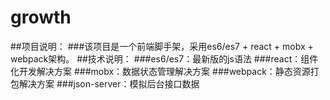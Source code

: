# growth
##项目说明：
  ###该项目是一个前端脚手架，采用es6/es7 + react + mobx + webpack架构。
##技术说明：
  ###es6/es7：最新版的js语法
  ###react：组件化开发解决方案
  ###mobx：数据状态管理解决方案
  ###webpack：静态资源打包解决方案
  ###json-server：模拟后台接口数据
